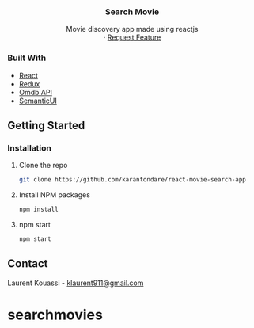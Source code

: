 <p align="center">
  <h3 align="center">Search Movie</h3>

  <p align="center">
    Movie discovery app made using reactjs
    <br />
    ·
    <a href="https://github.com/laurent-kouassi/searchmovies/issues">Request Feature</a>
  </p>
</p>

### Built With

* [React](https://reactjs.org/)
* [Redux](https://redux.js.org/)
* [Omdb API]((http://www.omdbapi.com/))
* [SemanticUI](https://react.semantic-ui.com/)

<!-- GETTING STARTED -->
## Getting Started

### Installation

1. Clone the repo
   ```sh
   git clone https://github.com/karantondare/react-movie-search-app
   ```
2. Install NPM packages
   ```sh
   npm install
   ```
3. npm start
   ```sh
   npm start
   ```



<!-- CONTACT -->
## Contact

Laurent Kouassi - klaurent911@gmail.com

# searchmovies
